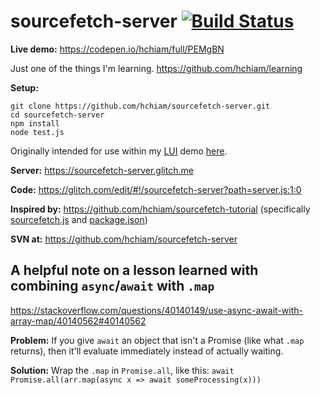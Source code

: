 # sourcefetch-server [![Build Status](https://travis-ci.org/hchiam/sourcefetch-server.svg?branch=master)](https://travis-ci.org/hchiam/sourcefetch-server)

**Live demo:** https://codepen.io/hchiam/full/PEMgBN

Just one of the things I'm learning. https://github.com/hchiam/learning

**Setup:**

```
git clone https://github.com/hchiam/sourcefetch-server.git
cd sourcefetch-server
npm install
node test.js
```

Originally intended for use within my [LUI](https://github.com/hchiam/language-user-interface) demo [here](https://codepen.io/hchiam/full/WOLOJG).

**Server:** https://sourcefetch-server.glitch.me

**Code:** https://glitch.com/edit/#!/sourcefetch-server?path=server.js:1:0

**Inspired by:** https://github.com/hchiam/sourcefetch-tutorial (specifically [sourcefetch.js](https://github.com/hchiam/sourcefetch-tutorial/blob/master/lib/sourcefetch.js) and [package.json](https://github.com/hchiam/sourcefetch-tutorial/blob/master/package.json))

**SVN at:** https://github.com/hchiam/sourcefetch-server

## A helpful note on a lesson learned with combining `async`/`await` with `.map`

<https://stackoverflow.com/questions/40140149/use-async-await-with-array-map/40140562#40140562>

**Problem:** If you give `await` an object that isn't a Promise (like what `.map` returns), then it'll evaluate immediately instead of actually waiting.

**Solution:** Wrap the `.map` in `Promise.all`, like this: `await Promise.all(arr.map(async x => await someProcessing(x)))`
